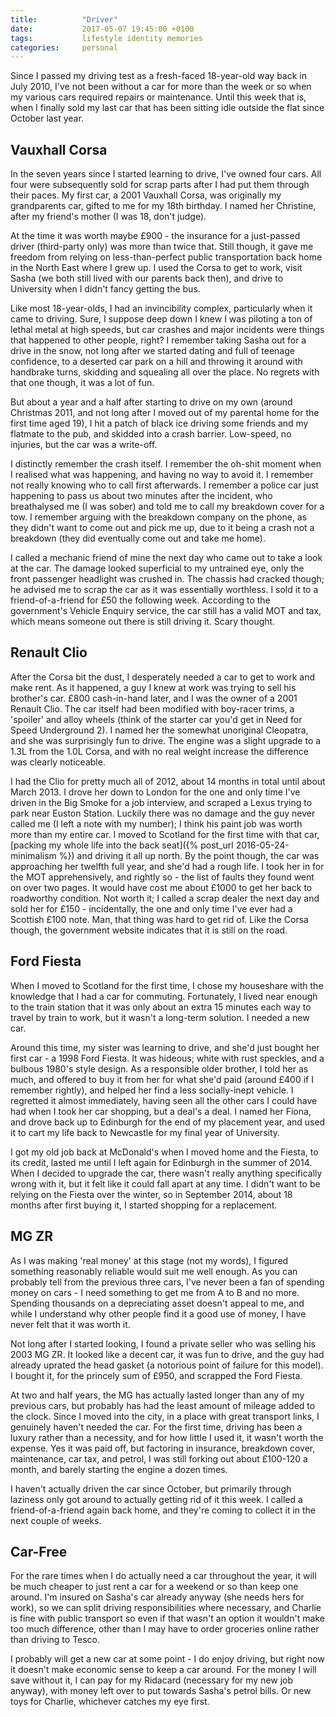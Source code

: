 ```yaml
---
title:          "Driver"
date:           2017-05-07 19:45:00 +0100
tags:           lifestyle identity memories
categories:     personal
---
```


Since I passed my driving test as a fresh-faced 18-year-old way back in July 2010, I've not been without a car for more than the week or so when my various cars required repairs or maintenance. Until this week that is, when I finally sold my last car that has been sitting idle outside the flat since October last year.

<!-- Read More -->

## Vauxhall Corsa

In the seven years since I started learning to drive, I've owned four cars. All four were subsequently sold for scrap parts after I had put them through their paces. My first car, a 2001 Vauxhall Corsa, was originally my grandparents car, gifted to me for my 18th birthday. I named her Christine, after my friend's mother (I was 18, don't judge).

At the time it was worth maybe £900 - the insurance for a just-passed driver (third-party only) was more than twice that. Still though, it gave me freedom from relying on less-than-perfect public transportation back home in the North East where I grew up. I used the Corsa to get to work, visit Sasha (we both still lived with our parents back then), and drive to University when I didn't fancy getting the bus.

Like most 18-year-olds, I had an invincibility complex, particularly when it came to driving. Sure, I suppose deep down I knew I was piloting a ton of lethal metal at high speeds, but car crashes and major incidents were things that happened to other people, right? I remember taking Sasha out for a drive in the snow, not long after we started dating and full of teenage confidence, to a deserted car park on a hill and throwing it around with handbrake turns, skidding and squealing all over the place. No regrets with that one though, it was a lot of fun.

But about a year and a half after starting to drive on my own (around Christmas 2011, and not long after I moved out of my parental home for the first time aged 19), I hit a patch of black ice driving some friends and my flatmate to the pub, and skidded into a crash barrier. Low-speed, no injuries, but the car was a write-off.

I distinctly remember the crash itself. I remember the oh-shit moment when I realised what was happening, and having no way to avoid it. I remember not really knowing who to call first afterwards. I remember a police car just happening to pass us about two minutes after the incident, who breathalysed me (I was sober) and told me to call my breakdown cover for a tow. I remember arguing with the breakdown company on the phone, as they didn't want to come out and pick me up, due to it being a crash not a breakdown (they did eventually come out and take me home).

I called a mechanic friend of mine the next day who came out to take a look at the car. The damage looked superficial to my untrained eye, only the front passenger headlight was crushed in. The chassis had cracked though; he advised me to scrap the car as it was essentially worthless. I sold it to a friend-of-a-friend for £50 the following week. According to the government's Vehicle Enquiry service, the car still has a valid MOT and tax, which means someone out there is still driving it. Scary thought.

## Renault Clio

After the Corsa bit the dust, I desperately needed a car to get to work and make rent. As it happened, a guy I knew at work was trying to sell his brother's car. £800 cash-in-hand later, and I was the owner of a 2001 Renault Clio. The car itself had been modified with boy-racer trims, a 'spoiler' and alloy wheels (think of the starter car you'd get in Need for Speed Underground 2). I named her the somewhat unoriginal Cleopatra, and she was surprisingly fun to drive. The engine was a slight upgrade to a 1.3L from the 1.0L Corsa, and with no real weight increase the difference was clearly noticeable.

I had the Clio for pretty much all of 2012, about 14 months in total until about March 2013. I drove her down to London for the one and only time I've driven in the Big Smoke for a job interview, and scraped a Lexus trying to park near Euston Station. Luckily there was no damage and the guy never called me (I left a note with my number); I think his paint job was worth more than my entire car. I moved to Scotland for the first time with that car, [packing my whole life into the back seat]({% post_url 2016-05-24-minimalism %}) and driving it all up north. By the point though, the car was approaching her twelfth full year, and she'd had a rough life. I took her in for the MOT apprehensively, and rightly so - the list of faults they found went on over two pages. It would have cost me about £1000 to get her back to roadworthy condition. Not worth it; I called a scrap dealer the next day and sold her for £150 - incidentally, the one and only time I've ever had a Scottish £100 note. Man, that thing was hard to get rid of. Like the Corsa though, the government website indicates that it is still on the road.

## Ford Fiesta

When I moved to Scotland for the first time, I chose my houseshare with the knowledge that I had a car for commuting. Fortunately, I lived near enough to the train station that it was only about an extra 15 minutes each way to travel by train to work, but it wasn't a long-term solution. I needed a new car.

Around this time, my sister was learning to drive, and she'd just bought her first car - a 1998 Ford Fiesta. It was hideous; white with rust speckles, and a bulbous 1980's style design. As a responsible older brother, I told her as much, and offered to buy it from her for what she'd paid (around £400 if I remember rightly), and helped her find a less socially-inept vehicle. I regretted it almost immediately, having seen all the other cars I could have had when I took her car shopping, but a deal's a deal. I named her Fiona, and drove back up to Edinburgh for the end of my placement year, and used it to cart my life back to Newcastle for my final year of University.

I got my old job back at McDonald's when I moved home and the Fiesta, to its credit, lasted me until I left again for Edinburgh in the summer of 2014. When I decided to upgrade the car, there wasn't really anything specifically wrong with it, but it felt like it could fall apart at any time. I didn't want to be relying on the Fiesta over the winter, so in September 2014, about 18 months after first buying it, I started shopping for a replacement.

## MG ZR

As I was making 'real money' at this stage (not my words), I figured something reasonably reliable would suit me well enough. As you can probably tell from the previous three cars, I've never been a fan of spending money on cars - I need something to get me from A to B and no more. Spending thousands on a depreciating asset doesn't appeal to me, and while I understand why other people find it a good use of money, I have never felt that it was worth it.

Not long after I started looking, I found a private seller who was selling his 2003 MG ZR. It looked like a decent car, it was fun to drive, and the guy had already uprated the head gasket (a notorious point of failure for this model). I bought it, for the princely sum of £950, and scrapped the Ford Fiesta.

At two and half years, the MG has actually lasted longer than any of my previous cars, but probably has had the least amount of mileage added to the clock. Since I moved into the city, in a place with great transport links, I genuinely haven't needed the car. For the first time, driving has been a luxury rather than a necessity, and for how little I used it, it wasn't worth the expense. Yes it was paid off, but factoring in insurance, breakdown cover, maintenance, car tax, and petrol, I was still forking out about £100-120 a month, and barely starting the engine a dozen times.

I haven't actually driven the car since October, but primarily through laziness only got around to actually getting rid of it this week. I called a friend-of-a-friend again back home, and they're coming to collect it in the next couple of weeks.

## Car-Free

For the rare times when I do actually need a car throughout the year, it will be much cheaper to just rent a car for a weekend or so than keep one around. I'm insured on Sasha's car already anyway (she needs hers for work), so we can split driving responsibilities where necessary, and Charlie is fine with public transport so even if that wasn't an option it wouldn't make too much difference, other than I may have to order groceries online rather than driving to Tesco.

I probably will get a new car at some point - I do enjoy driving, but right now it doesn't make economic sense to keep a car around. For the money I will save without it, I can pay for my Ridacard (necessary for my new job anyway), with money left over to put towards Sasha's petrol bills. Or new toys for Charlie, whichever catches my eye first.
